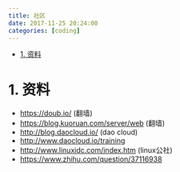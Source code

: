 ```yaml
---
title: 社区
date: 2017-11-25 20:24:00
categories: [coding]
---
```



<!-- TOC -->

- [1. 资料](#1-资料)

<!-- /TOC -->


<a id="markdown-1-资料" name="1-资料"></a>
# 1. 资料

* https://doub.io/ (翻墙)
* https://blog.kuoruan.com/server/web (翻墙)
* http://blog.daocloud.io/ (dao cloud)
* http://www.daocloud.io/training
* http://www.linuxidc.com/index.htm (linux公社)
* https://www.zhihu.com/question/37116938
